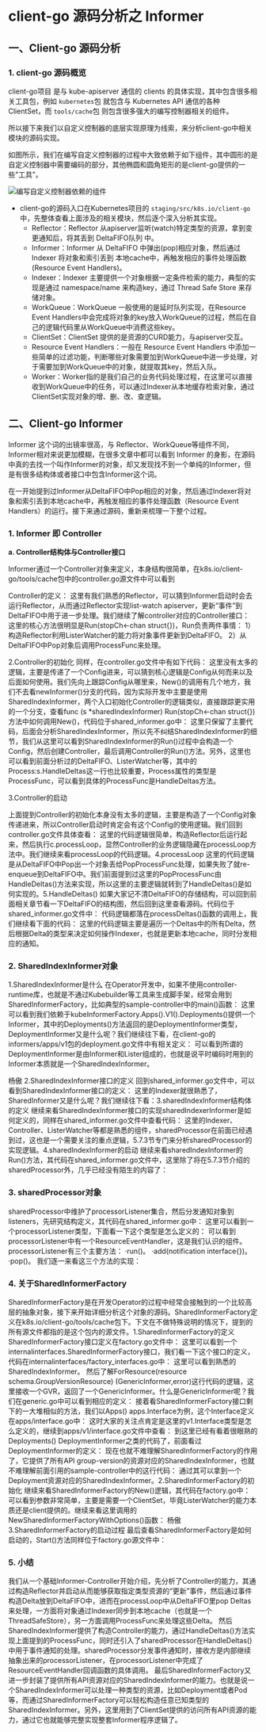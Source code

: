 # client-go 源码分析之 Informer

## 一、Client-go 源码分析

### 1. client-go 源码概览

client-go项目 是与 kube-apiserver 通信的 clients 的具体实现，其中包含很多相关工具包，例如 `kubernetes`包 就包含与 Kubernetes API 通信的各种 ClientSet，而 `tools/cache`包 则包含很多强大的编写控制器相关的组件。

所以接下来我们以自定义控制器的底层实现原理为线索，来分析client-go中相关模块的源码实现。

如图所示，我们在编写自定义控制器的过程中大致依赖于如下组件，其中圆形的是自定义控制器中需要编码的部分，其他椭圆和圆角矩形的是client-go提供的一些"工具"。

![编写自定义控制器依赖的组件](./images/编写自定义控制器依赖的组件.jpg)

- client-go的源码入口在Kubernetes项目的 `staging/src/k8s.io/client-go` 中，先整体查看上面涉及的相关模块，然后逐个深入分析其实现。
  + Reflector：Reflector 从apiserver监听(watch)特定类型的资源，拿到变更通知后，将其丢到 DeltaFIFO队列 中。
  + Informer：Informer 从 DeltaFIFO 中弹出(pop)相应对象，然后通过 Indexer 将对象和索引丢到 本地cache中，再触发相应的事件处理函数(Resource Event Handlers)。
  + Indexer：Indexer 主要提供一个对象根据一定条件检索的能力，典型的实现是通过 namespace/name 来构造key，通过 Thread Safe Store 来存储对象。
  + WorkQueue：WorkQueue 一般使用的是延时队列实现，在Resource Event Handlers中会完成将对象的key放入WorkQueue的过程，然后在自己的逻辑代码里从WorkQueue中消费这些key。
  + ClientSet：ClientSet 提供的是资源的CURD能力，与apiserver交互。
  + Resource Event Handlers：一般在 Resource Event Handlers 中添加一些简单的过滤功能，判断哪些对象需要加到WorkQueue中进一步处理，对于需要加到WorkQueue中的对象，就提取其key，然后入队。
  + Worker：Worker指的是我们自己的业务代码处理过程，在这里可以直接收到WorkQueue中的任务，可以通过Indexer从本地缓存检索对象，通过ClientSet实现对象的增、删、改、查逻辑。


## 二、Client-go Informer

Informer 这个词的出镜率很高，与 Reflector、WorkQueue等组件不同，Informer相对来说更加模糊，在很多文章中都可以看到 Informer 的身影，在源码中真的去找一个叫作Informer的对象，却又发现找不到一个单纯的Informer，但是有很多结构体或者接口中包含Informer这个词。

在一开始提到过Informer从DeltaFIFO中Pop相应的对象，然后通过Indexer将对象和索引丢到本地cache中，再触发相应的事件处理函数（Resource Event Handlers）的运行。接下来通过源码，重新来梳理一下整个过程。

### 1. Informer 即 Controller

**a. Controller结构体与Controller接口**

Informer通过一个Controller对象来定义，本身结构很简单，在k8s.io/client-go/tools/cache包中的controller.go源文件中可以看到

Controller的定义：
这里有我们熟悉的Reflector，可以猜到Informer启动时会去运行Reflector，从而通过Reflector实现list-watch apiserver，更新“事件”到DeltaFIFO中用于进一步处理。我们继续了解controller对应的Controller接口：
这里的核心方法很明显是Run(stopCh<-chan struct{})，Run负责两件事情：
1）构造Reflector利用ListerWatcher的能力将对象事件更新到DeltaFIFO。
2）从DeltaFIFO中Pop对象后调用ProcessFunc来处理。

2.Controller的初始化
同样，在controller.go文件中有如下代码：
这里没有太多的逻辑，主要是传递了一个Config进来，可以猜到核心逻辑是Config从何而来以及后面如何使用。我们先向上跟踪Config从哪里来，New()的调用有几个地方，我们不去看newInformer()分支的代码，因为实际开发中主要是使用SharedIndexInformer，两个入口初始化Controller的逻辑类似，直接跟踪更实用的一个分支，查看func (s *sharedIndexInformer) Run(stopCh<-chan struct{})方法中如何调用New()，代码位于shared_informer.go中：
这里只保留了主要代码，后面会分析SharedIndexInformer，所以先不纠结SharedIndexInformer的细节，我们从这里可以看到SharedIndexInformer的Run()过程中会构造一个Config，然后创建Controller，最后调用Controller的Run()方法。另外，这里也可以看到前面分析过的DeltaFIFO、ListerWatcher等，其中的Process:s.HandleDeltas这一行也比较重要，Process属性的类型是ProcessFunc，可以看到具体的ProcessFunc是HandleDeltas方法。

3.Controller的启动

上面提到Controller的初始化本身没有太多的逻辑，主要是构造了一个Config对象传递进来，所以Controller启动时肯定会有这个Config的使用逻辑。我们回到controller.go文件具体查看：
这里的代码逻辑很简单，构造Reflector后运行起来，然后执行c.processLoop，显然Controller的业务逻辑隐藏在processLoop方法中。我们继续来看processLoop的代码逻辑。4.processLoop
这里的代码逻辑是从DeltaFIFO中Pop出一个对象丢给PopProcessFunc处理，如果失败了就re-enqueue到DeltaFIFO中。我们前面提到过这里的PopProcessFunc由HandleDeltas()方法来实现，所以这里的主要逻辑就转到了HandleDeltas()是如何实现的。5.HandleDeltas()
如果大家记不清DeltaFIFO的存储结构，可以回到前面相关章节看一下DeltaFIFO的结构图，然后回到这里查看源码。代码位于shared_informer.go文件中：
代码逻辑都落在processDeltas()函数的调用上，我们继续看下面的代码：
这里的代码逻辑主要是遍历一个Deltas中的所有Delta，然后根据Delta的类型来决定如何操作Indexer，也就是更新本地cache，同时分发相应的通知。

### 2. SharedIndexInformer对象

1.SharedIndexInformer是什么
在Operator开发中，如果不使用controller-runtime库，也就是不通过Kubebuilder等工具来生成脚手架，经常会用到SharedInformerFactory，比如典型的sample-controller中的main()函数：
这里可以看到我们依赖于kubeInformerFactory.Apps().V1().Deployments()提供一个Informer，其中的Deployments()方法返回的是DeploymentInformer类型，DeploymentInformer又是什么呢？我们继续往下看，在client-go的informers/apps/v1包的deployment.go文件中有相关定义：
可以看到所谓的DeploymentInformer是由Informer和Lister组成的，也就是说平时编码时用到的Informer本质就是一个SharedIndexInformer。

杨傲
2.SharedIndexInformer接口的定义
回到shared_informer.go文件中，可以看到SharedIndexInformer接口的定义：
这里的Indexer就很熟悉了，SharedInformer又是什么呢？我们继续往下看：3.sharedIndexInformer结构体的定义
继续来看SharedIndexInformer接口的实现sharedIndexerInformer是如何定义的，同样在shared_informer.go文件中查看代码：
这里的Indexer、Controller、ListerWatcher等都是熟悉的组件，sharedProcessor在前面已经遇到过，这也是一个需要关注的重点逻辑，5.7.3节专门来分析sharedProcessor的实现逻辑。4.sharedIndexInformer的启动
继续来看sharedIndexInformer的Run()方法，其代码在shared_informer.go文件中，这里除了将在5.7.3节介绍的sharedProcessor外，几乎已经没有陌生的内容了：

### 3. sharedProcessor对象
sharedProcessor中维护了processorListener集合，然后分发通知对象到listeners，先研究结构定义，其代码在shared_informer.go中：
这里可以看到一个processorListener类型，下面看一下这个类型是怎么定义的：
可以看到processorListener中有一个ResourceEventHandler，这是我们认识的组件。processorListener有三个主要方法：
·run()。
·add(notification interface{})。
·pop()。
我们逐一来看这三个方法的实现：


### 4. 关于SharedInformerFactory
SharedInformerFactory是在开发Operator的过程中经常会接触到的一个比较高层的抽象对象，接下来开始详细分析这个对象的源码。SharedInformerFactory定义在k8s.io/client-go/tools/cache包下。下文在不做特殊说明的情况下，提到的所有源文件都指的是这个包内的源文件。1.SharedInformerFactory的定义
SharedInformerFactory接口定义在factory.go文件中：
这里可以看到一个internalinterfaces.SharedInformerFactory接口，我们看一下这个接口的定义，代码在internalinterfaces/factory_interfaces.go中：
这里可以看到熟悉的SharedIndexInformer。
然后了解ForResource(resource schema.GroupVersionResource) (GenericInformer,error)这行代码的逻辑，这里接收一个GVR，返回了一个GenericInformer。什么是GenericInformer呢？我们在generic.go中可以看到相应的定义：
接着看SharedInformerFactory接口剩下的一大堆相似的方法，我们以Apps() apps.Interface为例，这个Interface定义在apps/interface.go中：
这时大家的关注点肯定是这里的v1.Interface类型是怎么定义的，继续到apps/v1/interface.go文件中查看：
到这里已经有看着很眼熟的Deployments() DeploymentInformer之类的代码了，前面看过DeploymentInformer的定义：
现在也就不难理解SharedInformerFactory的作用了，它提供了所有API group-version的资源对应的SharedIndexInformer，也就不难理解前面引用的sample-controller中的这行代码：
通过其可以拿到一个Deployment资源对应的SharedIndexInformer。2.SharedInformerFactory的初始化
继续来看SharedInformerFactory的New()逻辑，其代码在factory.go中：
可以看到参数非常简单，主要是需要一个ClientSet，毕竟ListerWatcher的能力本质还是client提供的。继续来看这里调用的NewSharedInformerFactoryWithOptions()函数：
杨傲
3.SharedInformerFactory的启动过程
最后查看SharedInformerFactory是如何启动的，Start()方法同样位于factory.go源文件中：

### 5. 小结
我们从一个基础Informer-Controller开始介绍，先分析了Controller的能力，其通过构造Reflector并启动从而能够获取指定类型资源的“更新”事件，然后通过事件构造Delta放到DeltaFIFO中，进而在processLoop中从DeltaFIFO里pop Deltas来处理，一方面将对象通过Indexer同步到本地cache（也就是一个ThreadSafeStore），另一方面调用ProcessFunc来处理这些Delta。
然后SharedIndexInformer提供了构造Controller的能力，通过HandleDeltas()方法实现上面提到的ProcessFunc，同时还引入了sharedProcessor在HandleDeltas()中用于事件通知的处理。sharedProcessor分发事件通知时，接收方是内部继续抽象出来的processorListener，在processorListener中完成了ResourceEventHandler回调函数的具体调用。
最后SharedInformerFactory又进一步封装了提供所有API资源对应的SharedIndexInformer的能力。也就是说一个SharedIndexInformer可以处理一种类型的资源，比如Deployment或者Pod等，而通过SharedInformerFactory可以轻松构造任意已知类型的SharedIndexInformer。另外，这里用到了ClientSet提供的访问所有API资源的能力，通过它也就能够完整实现整套Informer程序逻辑了。
